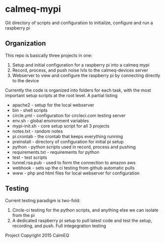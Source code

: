 # calmeq-mypi
Git directory of scripts and configuration to initialize, configure and run a raspberry pi


## Organization

This repo is basically three projects in one:

1. Setup and initial configuration for a raspberry pi into a calmeq mypi
2. Record, process, and push noise lvls to the calmeq-devices server
3. Webserver to view and configure the raspberry pi by connecting directly to the device

Currently the code is organized into folders for each task, with the most important setup scripts 
at the root level. A partial listing

* apache2 - setup for the local webserver
* bin - shell scripts
* circle.yml - configuration for circleci.com testing server
* env.sh - global environment variables
* mypi-init.sh - core setup script for all 3 projects
* notes.txt - random notes
* pi.crontab - the crontab that keeps everything running
* preinstall - directory of configuration for initial pi setup
* python - python scripts used in record, process and pushing 
* requirements.txt - requirements for python
* test - test scripts
* tunnel.rsa.pub - used to form the connection to amazon aws
* webhook - sets up the ci testing from github automatic pulls
* www - php and html files for local webserver for configuration



## Testing

Current testing paradigm is two-fold:

1. Circle-ci testing for the python scripts, and anything else we can isolate from the pi
2. A dedicated raspberry pi setup to pull latest code and test the setup, recording, and push. Full integegration testing





Project Copyright 2015 CalmEQ

